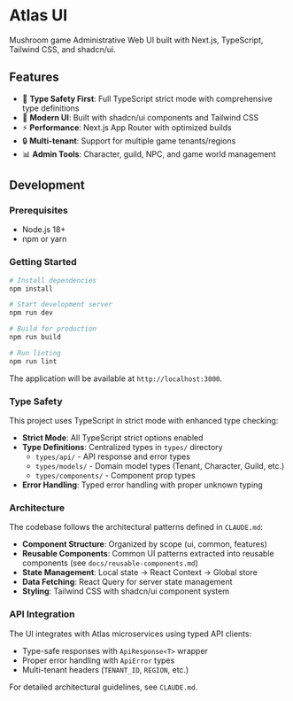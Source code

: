 # Atlas UI

Mushroom game Administrative Web UI built with Next.js, TypeScript, Tailwind CSS, and shadcn/ui.

## Features

- 🎯 **Type Safety First**: Full TypeScript strict mode with comprehensive type definitions
- 🎨 **Modern UI**: Built with shadcn/ui components and Tailwind CSS
- ⚡ **Performance**: Next.js App Router with optimized builds
- 🔒 **Multi-tenant**: Support for multiple game tenants/regions
- 📊 **Admin Tools**: Character, guild, NPC, and game world management

## Development

### Prerequisites

- Node.js 18+
- npm or yarn

### Getting Started

```bash
# Install dependencies
npm install

# Start development server
npm run dev

# Build for production
npm run build

# Run linting
npm run lint
```

The application will be available at `http://localhost:3000`.

### Type Safety

This project uses TypeScript in strict mode with enhanced type checking:

- **Strict Mode**: All TypeScript strict options enabled
- **Type Definitions**: Centralized types in `types/` directory
  - `types/api/` - API response and error types
  - `types/models/` - Domain model types (Tenant, Character, Guild, etc.)
  - `types/components/` - Component prop types
- **Error Handling**: Typed error handling with proper unknown typing

### Architecture

The codebase follows the architectural patterns defined in `CLAUDE.md`:

- **Component Structure**: Organized by scope (ui, common, features)
- **Reusable Components**: Common UI patterns extracted into reusable components (see `docs/reusable-components.md`)
- **State Management**: Local state → React Context → Global store
- **Data Fetching**: React Query for server state management
- **Styling**: Tailwind CSS with shadcn/ui component system

### API Integration

The UI integrates with Atlas microservices using typed API clients:

- Type-safe responses with `ApiResponse<T>` wrapper
- Proper error handling with `ApiError` types
- Multi-tenant headers (`TENANT_ID`, `REGION`, etc.)

For detailed architectural guidelines, see `CLAUDE.md`.
